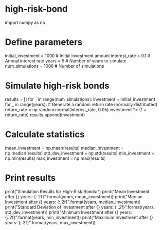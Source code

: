 # high-risk-bond
import numpy as np

# Define parameters
initial_investment = 1000  # Initial investment amount
interest_rate = 0.1  # Annual interest rate
years = 5  # Number of years to simulate
num_simulations = 1000  # Number of simulations

# Simulate high-risk bonds
results = []
for _ in range(num_simulations):
    investment = initial_investment
    for _ in range(years):
        # Generate a random return rate (normally distributed)
        return_rate = np.random.normal(interest_rate, 0.05)
        investment *= (1 + return_rate)
    results.append(investment)

# Calculate statistics
mean_investment = np.mean(results)
median_investment = np.median(results)
std_dev_investment = np.std(results)
min_investment = np.min(results)
max_investment = np.max(results)

# Print results
print("Simulation Results for High-Risk Bonds:")
print("Mean Investment after {} years: {:.2f}".format(years, mean_investment))
print("Median Investment after {} years: {:.2f}".format(years, median_investment))
print("Standard Deviation of Investment after {} years: {:.2f}".format(years, std_dev_investment))
print("Minimum Investment after {} years: {:.2f}".format(years, min_investment))
print("Maximum Investment after {} years: {:.2f}".format(years, max_investment))
